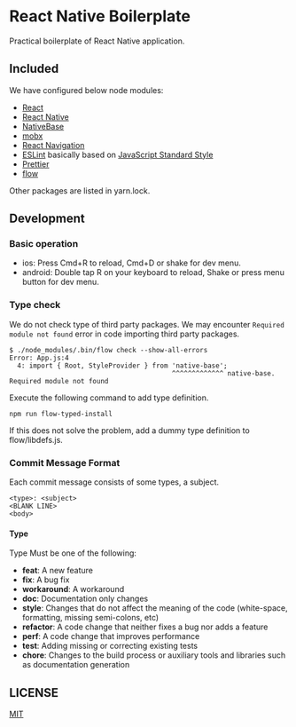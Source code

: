 # React Native Boilerplate

Practical boilerplate of React Native application.

## Included

We have configured below node modules:

- [React](https://github.com/facebook/react)
- [React Native](https://github.com/facebook/react-native)
- [NativeBase](https://nativebase.io/)
- [mobx](https://mobx.js.org/)
- [React Navigation](https://github.com/react-community/react-navigation)
- [ESLint](https://eslint.org/) basically based on [JavaScript Standard Style](https://standardjs.com/)
- [Prettier](https://prettier.io/)
- [flow](https://flow.org/)

Other packages are listed in yarn.lock.

## Development

### Basic operation

- ios: Press Cmd+R to reload, Cmd+D or shake for dev menu.
- android: Double tap R on your keyboard to reload, Shake or press menu button for dev menu.

### Type check

We do not check type of third party packages. We may encounter `Required module not found` error in code importing third party packages.

```
$ ./node_modules/.bin/flow check --show-all-errors
Error: App.js:4
  4: import { Root, StyleProvider } from 'native-base';
                                         ^^^^^^^^^^^^^ native-base. Required module not found
```

Execute the following command to add type definition.

```
npm run flow-typed-install
```

If this does not solve the problem, add a dummy type definition to flow/libdefs.js.

### Commit Message Format

Each commit message consists of some types, a subject.

```
<type>: <subject>
<BLANK LINE>
<body>
```

#### Type

Type Must be one of the following:

* **feat**: A new feature
* **fix**: A bug fix
* **workaround**: A workaround
* **doc**: Documentation only changes
* **style**: Changes that do not affect the meaning of the code (white-space, formatting, missing semi-colons, etc)
* **refactor**: A code change that neither fixes a bug nor adds a feature
* **perf**: A code change that improves performance
* **test**: Adding missing or correcting existing tests
* **chore**: Changes to the build process or auxiliary tools and libraries such as documentation generation

## LICENSE

[MIT](LICENSE)
